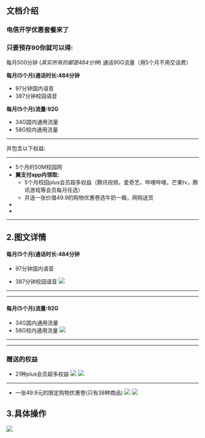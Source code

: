 ## 文档介绍
### 电信开学优惠套餐来了
### 只要预存90你就可以得:

每月500分钟 (*其实所有的都是484分钟*)
 通话90G流量（用5个月不用交话费）

**每月(5个月)通话时长:484分钟**

* 97分钟国内语音
* 387分钟校园语音
  

**每月(5个月)流量:92G** 
* 34G国内通用流量
* 58G校内通用流量

----
并包含以下权益:

---
* 5个月的50M校园网
* **翼支付app内领取:**
  * 5个月校园plus会员超多权益（腾讯视频，爱奇艺，哔哩哔哩，芒果tv，腾讯游戏等会员每月任选）
  * 并送一张价值49.9的购物优惠卷选牛奶一箱，网购送货
* 
* 
----
## 2.图文详情
#### 每月(5个月)通话时长:484分钟

* 97分钟国内语音

* 387分钟校园语音
![](语音.jpg)
  
----
----
#### 每月(5个月)流量:92G
* 34G国内通用流量
* 58G校内通用流量
![](流量.jpg)
----
----
### 赠送的权益
* 21种plus会员超多权益
![](权益1.jpg)
![](权益.jpg)
----
* 一张49.9元的限定购物优惠卷(只有38种商品)
![](商品.jpg)
![](商品1.jpg)

## 3.具体操作
![](1.png)